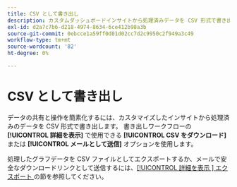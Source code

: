```yaml
---
title: CSV として書き出し
description: カスタムダッシュボードインサイトから処理済みデータを CSV 形式で書き出す方法を説明します。
exl-id: d2a7c7b6-d218-4974-8634-6ce412b98a3b
source-git-commit: 0ebcce1a59ff0d01d02cc7d2c9950c2f949a3c49
workflow-type: tm+mt
source-wordcount: '82'
ht-degree: 0%

---
```


# CSV として書き出し

データの共有と操作を簡素化するには、カスタマイズしたインサイトから処理済みのデータを CSV 形式で書き出します。 書き出しワークフローの **[!UICONTROL 詳細を表示]** で使用できる **[!UICONTROL CSV をダウンロード]** または **[!UICONTROL メールとして送信]** オプションを使用します。

処理したグラフデータを CSV ファイルとしてエクスポートするか、メールで安全なダウンロードリンクとして送信するには、[[!UICONTROL  詳細を表示 ] エクスポート ](./view-more.md#export) の節を参照してください。
